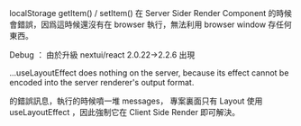  localStorage getItem() / setItem() 在 Server Sider Render Component 的時候會錯誤，因爲這時候還沒有在 browser 執行，無法利用 browser window 存任何東西。

 
 Debug ： 由於升級 nextui/react 2.0.22->2.2.6 出現

...useLayoutEffect does nothing on the server, because its effect cannot be encoded into the server renderer's output format.

的錯誤訊息，執行的時候噴一堆 messages， 專案裏面只有 Layout 使用 useLayoutEffect ，因此強制它在 Client Side Render 即可解決。

